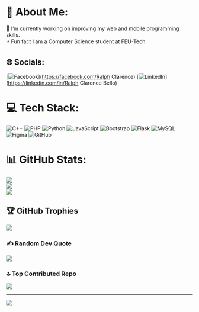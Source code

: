 # 💫 About Me:
🔭 I’m currently working on improving my web and mobile programming skills.<br>⚡ Fun fact I am a Computer Science student at FEU-Tech


## 🌐 Socials:
[![Facebook](https://img.shields.io/badge/Facebook-%231877F2.svg?logo=Facebook&logoColor=white)](https://facebook.com/Ralph Clarence) [![LinkedIn](https://img.shields.io/badge/LinkedIn-%230077B5.svg?logo=linkedin&logoColor=white)](https://linkedin.com/in/Ralph Clarence Bello) 

# 💻 Tech Stack:
![C++](https://img.shields.io/badge/c++-%2300599C.svg?style=for-the-badge&logo=c%2B%2B&logoColor=white) ![PHP](https://img.shields.io/badge/php-%23777BB4.svg?style=for-the-badge&logo=php&logoColor=white) ![Python](https://img.shields.io/badge/python-3670A0?style=for-the-badge&logo=python&logoColor=ffdd54) ![JavaScript](https://img.shields.io/badge/javascript-%23323330.svg?style=for-the-badge&logo=javascript&logoColor=%23F7DF1E) ![Bootstrap](https://img.shields.io/badge/bootstrap-%238511FA.svg?style=for-the-badge&logo=bootstrap&logoColor=white) ![Flask](https://img.shields.io/badge/flask-%23000.svg?style=for-the-badge&logo=flask&logoColor=white) ![MySQL](https://img.shields.io/badge/mysql-4479A1.svg?style=for-the-badge&logo=mysql&logoColor=white) ![Figma](https://img.shields.io/badge/figma-%23F24E1E.svg?style=for-the-badge&logo=figma&logoColor=white) ![GitHub](https://img.shields.io/badge/github-%23121011.svg?style=for-the-badge&logo=github&logoColor=white)
# 📊 GitHub Stats:
![](https://github-readme-stats.vercel.app/api?username=Rolfdood&theme=dark&hide_border=true&include_all_commits=true&count_private=false)<br/>
![](https://github-readme-streak-stats.herokuapp.com/?user=Rolfdood&theme=dark&hide_border=true)<br/>
![](https://github-readme-stats.vercel.app/api/top-langs/?username=Rolfdood&theme=dark&hide_border=true&include_all_commits=true&count_private=false&layout=compact)

## 🏆 GitHub Trophies
![](https://github-profile-trophy.vercel.app/?username=Rolfdood&theme=radical&no-frame=false&no-bg=true&margin-w=4)

### ✍️ Random Dev Quote
![](https://quotes-github-readme.vercel.app/api?type=vetical&theme=merko)

### 🔝 Top Contributed Repo
![](https://github-contributor-stats.vercel.app/api?username=Rolfdood&limit=5&theme=dark&combine_all_yearly_contributions=true)

---
[![](https://visitcount.itsvg.in/api?id=Rolfdood&icon=0&color=13)](https://visitcount.itsvg.in)

<!-- Proudly created with GPRM ( https://gprm.itsvg.in ) -->
